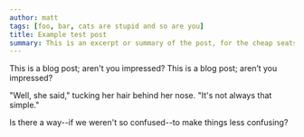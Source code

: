 ```yaml
---
author: matt
tags: [foo, bar, cats are stupid and so are you]
title: Example test post
summary: This is an excerpt or summary of the post, for the cheap seats in front.
---
```


This is a blog post; aren't you impressed?
This is a blog post; aren’t you impressed?

"Well, she said," tucking her hair behind her nose. "It's not always that simple."

Is there a way--if we weren't so confused--to make things less confusing?
